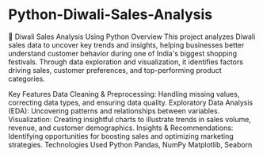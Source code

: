 # Python-Diwali-Sales-Analysis
🎇 Diwali Sales Analysis Using Python
Overview
This project analyzes Diwali sales data to uncover key trends and insights, helping businesses better understand customer behavior during one of India's biggest shopping festivals. Through data exploration and visualization, it identifies factors driving sales, customer preferences, and top-performing product categories.

Key Features
Data Cleaning & Preprocessing: Handling missing values, correcting data types, and ensuring data quality.
Exploratory Data Analysis (EDA): Uncovering patterns and relationships between variables.
Visualization: Creating insightful charts to illustrate trends in sales volume, revenue, and customer demographics.
Insights & Recommendations: Identifying opportunities for boosting sales and optimizing marketing strategies.
Technologies Used
Python
Pandas, NumPy
Matplotlib, Seaborn
